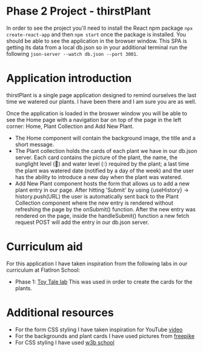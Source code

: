 # Phase 2 Project - thirstPlant 
In order to see the project you'll need to install the React npm package
`npx create-react-app` and then `npm start` once the package is installed.
You should be able to see the application in the browser window. 
This SPA is getting its data from a local db.json so in your additional terminal run the following `json-server --watch db.json --port 3001`. 

# Application introduction
thirstPlant is a single page application designed to remind ourselves the last time we watered our plants. I have been there and I am sure you are as well. 

Once the application is loaded in the broswer window you will be able to see the Home page with a navigation bar on top of the page in the left corner: Home, Plant Collection and Add New Plant.

- The Home component will contain the background image, the title and a short message.
- The Plant collection holds the cards of each plant we have in our db.json server.
Each card contains the picture of the plant, the name, the sunglight level (🔆) and water level (💧) required by the plant; a last time the plant was watered date (notified by a day of the week) and the user has the ability to introduce a new day when the plant was watered.
- Add New Plant component hosts the form that allows us to add a new plant entry in our page. After hitting 'Submit' by using {useHistory} -> history.push(URL) the user is automatically sent back to the Plant Collection component where the new entry is rendered without refreshing the page by the onSubmit() function. 
After the new entry was rendered on the page, inside the handleSubmit() function a new fetch request POST will add the entry in our db.json server.


# Curriculum aid
For this application I have taken inspiration from the following labs in our curriculum at FlatIron School:
- Phase 1: [Toy Tale lab](https://learning.flatironschool.com/courses/5649/assignments/207816?module_item_id=479146)
This was used in order to create the cards for the plants.

# Additional resources
- For the form CSS styling I have taken inspiration for YouTube [video](https://www.youtube.com/watch?v=LcKHti3gCJw) 
- For the backgrounds and plant cards I have used pictures from [freepike](www.freepik.com)
- For CSS styling I have used [w3b school](www.w3school.com)
